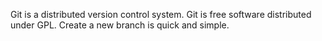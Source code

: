 Git is a distributed  version control system.
Git is free software distributed  under GPL.
Create a new branch is quick and simple.
